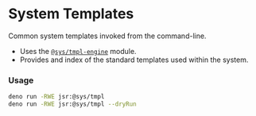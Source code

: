 # System Templates
Common system templates invoked from the command-line.

- Uses the [`@sys/tmpl-engine`](https://jsr.io/@sys/tmpl-engine) module.
- Provides and index of the standard templates used within the system.

### Usage
```bash
deno run -RWE jsr:@sys/tmpl
deno run -RWE jsr:@sys/tmpl --dryRun
```
